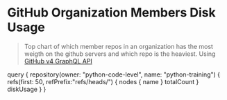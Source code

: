 # GitHub Organization Members Disk Usage

> Top chart of which member repos in an organization has the most weigth on the github servers and which repo is the heaviest. Using [GitHub v4 GraphQL API](https://developer.github.com/v4/)


query { 
  repository(owner: "python-code-level", name: "python-training") {
    refs(first: 50, refPrefix:"refs/heads/") {
      nodes {
        name
      }
      totalCount
    }
    diskUsage
  }
}
